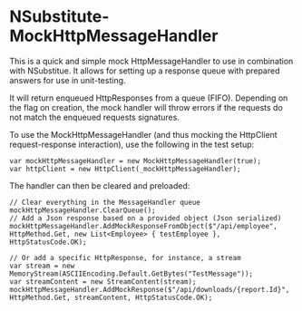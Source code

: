 # NSubstitute-MockHttpMessageHandler

This is a quick and simple mock HttpMessageHandler to use in combination with NSubstitue.
It allows for setting up a response queue with prepared answers for use in unit-testing.

It will return enqueued HttpResponses from a queue (FIFO).
Depending on the flag on creation, the mock handler will throw errors if the requests do not match the enqueued requests signatures.

To use the MockHttpMessageHandler (and thus mocking the HttpClient request-response interaction), use the following in the test setup:
```
var mockHttpMessageHandler = new MockHttpMessageHandler(true);
var httpClient = new HttpClient(_mockHttpMessageHandler);
```
The handler can then be cleared and preloaded:
```
// Clear everything in the MessageHandler queue
mockHttpMessageHandler.ClearQueue();
// Add a Json response based on a provided object (Json serialized)
mockHttpMessageHandler.AddMockResponseFromObject($"/api/employee", HttpMethod.Get, new List<Employee> { testEmployee }, HttpStatusCode.OK);
 
// Or add a specific HttpResponse, for instance, a stream
var stream = new MemoryStream(ASCIIEncoding.Default.GetBytes("TestMessage"));
var streamContent = new StreamContent(stream);
mockHttpMessageHandler.AddMockResponse($"/api/downloads/{report.Id}", HttpMethod.Get, streamContent, HttpStatusCode.OK);
```
